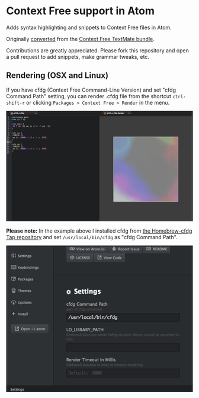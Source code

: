 # Context Free support in Atom

Adds syntax highlighting and snippets to Context Free files in Atom.

Originally [converted](http://atom.io/docs/latest/converting-a-text-mate-bundle)
from the [Context Free TextMate bundle](https://github.com/textmate/context-free.tmbundle).

Contributions are greatly appreciated. Please fork this repository and open a
pull request to add snippets, make grammar tweaks, etc.

## Rendering (OSX and Linux)

If you have cfdg (Context Free Command-Line Version) and set "cfdg Command Path" setting, you can render .cfdg file from the shortcut `ctrl-shift-r` or clicking `Packages > Context Free > Render` in the menu.

![Language Context Free - Rendering Screenshot](https://raw.githubusercontent.com/kn1kn1/language-context-free/master/rendering.png)

**Please note:** In the example above I installed cfdg from [the Homebrew-cfdg Tap repository](https://github.com/kn1kn1/homebrew-cfdg) and set `/usr/local/bin/cfdg` as "cfdg Command Path".

![cfdg Command Path setting](https://raw.githubusercontent.com/kn1kn1/language-context-free/master/settings.png)

